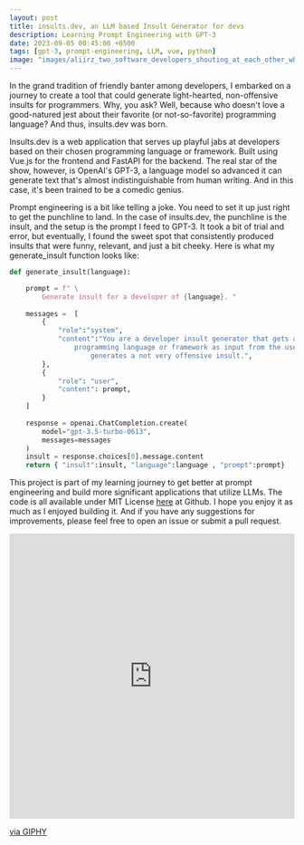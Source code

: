 ```yaml
---
layout: post
title: insults.dev, an LLM based Insult Generator for devs
description: Learning Prompt Engineering with GPT-3
date: 2023-09-05 00:45:00 +0500
tags: [gpt-3, prompt-engineering, LLM, vue, python]
image: "images/aliirz_two_software_developers_shouting_at_each_other_while_hol_068209cd-1bc4-4d02-92cb-cff624119ea7.png"
---
```

In the grand tradition of friendly banter among developers, I embarked on a journey to create a tool that could generate light-hearted, non-offensive insults for programmers. Why, you ask? Well, because who doesn't love a good-natured jest about their favorite (or not-so-favorite) programming language? And thus, insults.dev was born.

Insults.dev is a web application that serves up playful jabs at developers based on their chosen programming language or framework. Built using Vue.js for the frontend and FastAPI for the backend. The real star of the show, however, is OpenAI's GPT-3, a language model so advanced it can generate text that's almost indistinguishable from human writing. And in this case, it's been trained to be a comedic genius.

Prompt engineering is a bit like telling a joke. You need to set it up just right to get the punchline to land. In the case of insults.dev, the punchline is the insult, and the setup is the prompt I feed to GPT-3. It took a bit of trial and error, but eventually, I found the sweet spot that consistently produced insults that were funny, relevant, and just a bit cheeky. Here is what my generate_insult function looks like:

```python
def generate_insult(language):

    prompt = f" \
        Generate insult for a developer of {language}. "
    
    messages =  [
        {
            "role":"system",
            "content":"You are a developer insult generator that gets a \
                programming language or framework as input from the user and \
                    generates a not very offensive insult.",
        },
        {
            "role": "user",
            "content": prompt,
        }
    ]
    
    response = openai.ChatCompletion.create(
        model="gpt-3.5-turbo-0613",
        messages=messages
    )
    insult = response.choices[0].message.content
    return { "insult":insult, "language":language , "prompt":prompt}
```


This project is part of my learning journey to get better at prompt engineering and build more significant applications that utilize LLMs. The code is all available under MIT License [here](https://github.com/aliirz/insults.dev) at Github. I hope you enjoy it as much as I enjoyed building it. And if you have any suggestions for improvements, please feel free to open an issue or submit a pull request.

<div style="width:100%;height:0;padding-bottom:100%;position:relative;"><iframe src="https://giphy.com/embed/l0K4mbH4lKBhAPFU4" width="100%" height="100%" style="position:absolute" frameBorder="0" class="giphy-embed" allowFullScreen></iframe></div><p><a href="https://giphy.com/gifs/dab-dabbing-bill-gates-l0K4mbH4lKBhAPFU4">via GIPHY</a></p>